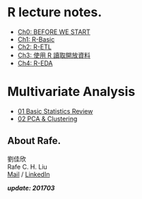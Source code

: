 # R lecture notes.

- [Ch0: BEFORE WE START](https://snexuz.github.io/201612_R/RBasic-0.html)
- [Ch1: R-Basic](https://snexuz.github.io/201612_R/RBasic-1.html)
- [Ch2: R-ETL](https://snexuz.github.io/201612_R/RBasic-2.html)
- [Ch3: 使用 R 讀取開放資料](https://snexuz.github.io/201612_R/RBasic-3.html)
- [Ch4: R-EDA](https://snexuz.github.io/201612_R/RBasic-4.html)

# Multivariate Analysis
- [01 Basic Statistics Review](https://snexuz.github.io/201612_R/Multivariate01.html)
- [02 PCA & Clustering](https://snexuz.github.io/201612_R/Multivariate02.html)

## About Rafe.

劉佳欣 <br>
Rafe C. H. Liu <br>
[Mail](snexuz@gmail.com) / [LinkedIn](https://www.linkedin.com/in/rafechliu)

***update: 201703***
